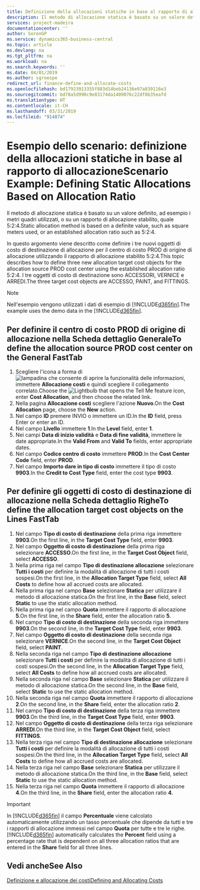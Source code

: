 ```yaml
---
title: Definizione della allocazioni statiche in base al rapporto di allocazione | Microsoft Docs
description: Il metodo di allocazione statica è basato su un valore definito, ad esempio i metri quadri utilizzati, o su un rapporto di allocazione stabilito, quale 5:2:4.
services: project-madeira
documentationcenter: ''
author: SorenGP
ms.service: dynamics365-business-central
ms.topic: article
ms.devlang: na
ms.tgt_pltfrm: na
ms.workload: na
ms.search.keywords: ''
ms.date: 04/01/2019
ms.author: sgroespe
redirect_url: finance-define-and-allocate-costs
ms.openlocfilehash: bd17923913355f883d14beb24136e97a839116e3
ms.sourcegitcommit: bd78a5d990c9e83174da1409076c22df8b35eafd
ms.translationtype: HT
ms.contentlocale: it-CH
ms.lasthandoff: 03/31/2019
ms.locfileid: "914874"
---
```

# <a name="scenario-example-defining-static-allocations-based-on-allocation-ratio"></a><span data-ttu-id="972ec-103">Esempio dello scenario: definizione della allocazioni statiche in base al rapporto di allocazione</span><span class="sxs-lookup"><span data-stu-id="972ec-103">Scenario Example: Defining Static Allocations Based on Allocation Ratio</span></span>
<span data-ttu-id="972ec-104">Il metodo di allocazione statica è basato su un valore definito, ad esempio i metri quadri utilizzati, o su un rapporto di allocazione stabilito, quale 5:2:4.</span><span class="sxs-lookup"><span data-stu-id="972ec-104">Static allocation method is based on a definite value, such as square meters used, or an established allocation ratio such as 5:2:4.</span></span>  

<span data-ttu-id="972ec-105">In questo argomento viene descritto come definire i tre nuovi oggetti di costo di destinazione di allocazione per il centro di costo PROD di origine di allocazione utilizzando il rapporto di allocazione stabilito 5:2:4.</span><span class="sxs-lookup"><span data-stu-id="972ec-105">This topic describes how to define three new allocation target cost objects for the allocation source PROD cost center using the established allocation ratio 5:2:4.</span></span> <span data-ttu-id="972ec-106">I tre oggetti di costo di destinazione sono ACCESSORI, VERNICE e ARREDI.</span><span class="sxs-lookup"><span data-stu-id="972ec-106">The three target cost objects are ACCESSO, PAINT, and FITTINGS.</span></span>  

> [!NOTE]  
>  <span data-ttu-id="972ec-107">Nell'esempio vengono utilizzati i dati di esempio di [!INCLUDE[d365fin](includes/d365fin_md.md)].</span><span class="sxs-lookup"><span data-stu-id="972ec-107">The example uses the demo data in the [!INCLUDE[d365fin](includes/d365fin_md.md)].</span></span>  

## <a name="to-define-the-allocation-source-prod-cost-center-on-the-general-fasttab"></a><span data-ttu-id="972ec-108">Per definire il centro di costo PROD di origine di allocazione nella Scheda dettaglio Generale</span><span class="sxs-lookup"><span data-stu-id="972ec-108">To define the allocation source PROD cost center on the General FastTab</span></span>  

1.  <span data-ttu-id="972ec-109">Scegliere l'icona a forma di ![lampadina che consente di aprire la funzionalità delle informazioni](media/ui-search/search_small.png "Informazioni sull'operazione che si desidera eseguire"), immettere **Allocazione costi** e quindi scegliere il collegamento correlato.</span><span class="sxs-lookup"><span data-stu-id="972ec-109">Choose the ![Lightbulb that opens the Tell Me feature](media/ui-search/search_small.png "Tell me what you want to do") icon, enter **Cost Allocation**, and then choose the related link.</span></span>  
2.  <span data-ttu-id="972ec-110">Nella pagina **Allocazione costi** scegliere l'azione **Nuovo**.</span><span class="sxs-lookup"><span data-stu-id="972ec-110">On the **Cost Allocation** page, choose the **New** action.</span></span>  
3.  <span data-ttu-id="972ec-111">Nel campo **ID** premere INVIO o immettere un ID.</span><span class="sxs-lookup"><span data-stu-id="972ec-111">In the **ID** field, press Enter or enter an ID.</span></span>  
4.  <span data-ttu-id="972ec-112">Nel campo **Livello** immettere **1**.</span><span class="sxs-lookup"><span data-stu-id="972ec-112">In the **Level** field, enter **1**.</span></span>  
5.  <span data-ttu-id="972ec-113">Nei campi **Data di inizio validità** e **Data di fine validità**, immettere le date appropriate.</span><span class="sxs-lookup"><span data-stu-id="972ec-113">In the **Valid From** and **Valid To** fields, enter appropriate dates.</span></span>  
6.  <span data-ttu-id="972ec-114">Nel campo **Codice centro di costo** immettere **PROD**.</span><span class="sxs-lookup"><span data-stu-id="972ec-114">In the **Cost Center Code** field, enter **PROD**.</span></span>  
7.  <span data-ttu-id="972ec-115">Nel campo **Importo dare in tipo di costo** immettere il tipo di costo **9903**.</span><span class="sxs-lookup"><span data-stu-id="972ec-115">In the **Credit to Cost Type** field, enter the cost type **9903**.</span></span>  

## <a name="to-define-the-allocation-target-cost-objects-on-the-lines-fasttab"></a><span data-ttu-id="972ec-116">Per definire gli oggetti di costo di destinazione di allocazione nella Scheda dettaglio Righe</span><span class="sxs-lookup"><span data-stu-id="972ec-116">To define the allocation target cost objects on the Lines FastTab</span></span>  

1.  <span data-ttu-id="972ec-117">Nel campo **Tipo di costo di destinazione** della prima riga immettere **9903**.</span><span class="sxs-lookup"><span data-stu-id="972ec-117">On the first line, in the **Target Cost Type** field, enter **9903**.</span></span>  
2.  <span data-ttu-id="972ec-118">Nel campo **Oggetto di costo di destinazione** della prima riga selezionare **ACCESSO**.</span><span class="sxs-lookup"><span data-stu-id="972ec-118">On the first line, in the **Target Cost Object** field, select **ACCESSO**.</span></span>  
3.  <span data-ttu-id="972ec-119">Nella prima riga nel campo **Tipo di destinazione allocazione** selezionare **Tutti i costi** per definire la modalità di allocazione di tutti i costi sospesi.</span><span class="sxs-lookup"><span data-stu-id="972ec-119">On the first line, in the **Allocation Target Type** field, select **All Costs** to define how all accrued costs are allocated.</span></span>  
4.  <span data-ttu-id="972ec-120">Nella prima riga nel campo **Base** selezionare **Statica** per utilizzare il metodo di allocazione statica.</span><span class="sxs-lookup"><span data-stu-id="972ec-120">On the first line, in the **Base** field, select **Static** to use the static allocation method.</span></span>  
5.  <span data-ttu-id="972ec-121">Nella prima riga nel campo **Quota** immettere il rapporto di allocazione **5**.</span><span class="sxs-lookup"><span data-stu-id="972ec-121">On the first line, in the **Share** field, enter the allocation ratio **5**.</span></span>  
6.  <span data-ttu-id="972ec-122">Nel campo **Tipo di costo di destinazione** della seconda riga immettere **9903**.</span><span class="sxs-lookup"><span data-stu-id="972ec-122">On the second line, in the **Target Cost Type** field, enter **9903**.</span></span>  
7.  <span data-ttu-id="972ec-123">Nel campo **Oggetto di costo di destinazione** della seconda riga selezionare **VERNICE**.</span><span class="sxs-lookup"><span data-stu-id="972ec-123">On the second line, in the **Target Cost Object** field, select **PAINT**.</span></span>  
8.  <span data-ttu-id="972ec-124">Nella seconda riga nel campo **Tipo di destinazione allocazione** selezionare **Tutti i costi** per definire la modalità di allocazione di tutti i costi sospesi.</span><span class="sxs-lookup"><span data-stu-id="972ec-124">On the second line, in the **Allocation Target Type** field, select **All Costs** to define how all accrued costs are allocated.</span></span>  
9. <span data-ttu-id="972ec-125">Nella seconda riga nel campo **Base** selezionare **Statica** per utilizzare il metodo di allocazione statica.</span><span class="sxs-lookup"><span data-stu-id="972ec-125">On the second line, in the **Base** field, select **Static** to use the static allocation method.</span></span>  
10. <span data-ttu-id="972ec-126">Nella seconda riga nel campo **Quota** immettere il rapporto di allocazione **2**.</span><span class="sxs-lookup"><span data-stu-id="972ec-126">On the second line, in the **Share** field, enter the allocation ratio **2**.</span></span>  
11. <span data-ttu-id="972ec-127">Nel campo **Tipo di costo di destinazione** della terza riga immettere **9903**.</span><span class="sxs-lookup"><span data-stu-id="972ec-127">On the third line, in the **Target Cost Type** field, enter **9903**.</span></span>  
12. <span data-ttu-id="972ec-128">Nel campo **Oggetto di costo di destinazione** della terza riga selezionare **ARREDI**.</span><span class="sxs-lookup"><span data-stu-id="972ec-128">On the third line, in the **Target Cost Object** field, select **FITTINGS**.</span></span>  
13. <span data-ttu-id="972ec-129">Nella terza riga nel campo **Tipo di destinazione allocazione** selezionare **Tutti i costi** per definire la modalità di allocazione di tutti i costi sospesi.</span><span class="sxs-lookup"><span data-stu-id="972ec-129">On the third line, in the **Allocation Target Type** field, select **All Costs** to define how all accrued costs are allocated.</span></span>  
14. <span data-ttu-id="972ec-130">Nella terza riga nel campo **Base** selezionare **Statica** per utilizzare il metodo di allocazione statica.</span><span class="sxs-lookup"><span data-stu-id="972ec-130">On the third line, in the **Base** field, select **Static** to use the static allocation method.</span></span>  
15. <span data-ttu-id="972ec-131">Nella terza riga nel campo **Quota** immettere il rapporto di allocazione **4**.</span><span class="sxs-lookup"><span data-stu-id="972ec-131">On the third line, in the **Share** field, enter the allocation ratio **4**.</span></span>  

> [!IMPORTANT]  
>  <span data-ttu-id="972ec-132">In [!INCLUDE[d365fin](includes/d365fin_md.md)] il campo **Percentuale** viene calcolato automaticamente utilizzando un tasso percentuale che dipende da tutti e tre i rapporti di allocazione immessi nel campo **Quota**  per tutte e tre le righe.</span><span class="sxs-lookup"><span data-stu-id="972ec-132">[!INCLUDE[d365fin](includes/d365fin_md.md)] automatically calculates the **Percent** field using a percentage rate that is dependent on all three allocation ratios that are entered in the **Share** field for all three lines.</span></span>  

## <a name="see-also"></a><span data-ttu-id="972ec-133">Vedi anche</span><span class="sxs-lookup"><span data-stu-id="972ec-133">See Also</span></span>  
[<span data-ttu-id="972ec-134">Definizione e allocazione dei costi</span><span class="sxs-lookup"><span data-stu-id="972ec-134">Defining and Allocating Costs</span></span>](finance-define-and-allocate-costs.md)   
